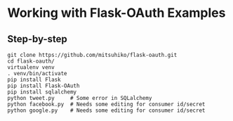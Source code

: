 Working with Flask-OAuth Examples
=================================

Step-by-step
------------

    git clone https://github.com/mitsuhiko/flask-oauth.git
    cd flask-oauth/
    virtualenv venv
    . venv/bin/activate
    pip install Flask
    pip install Flask-OAuth
    pip install sqlalchemy
    python tweet.py     # Some error in SQLalchemy
    python facebook.py  # Needs some editing for consumer id/secret
    python google.py    # Needs some editing for consumer id/secret

